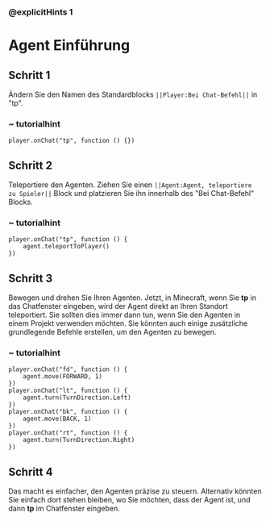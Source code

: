 ### @explicitHints 1
# Agent Einführung

## Schritt 1
Ändern Sie den Namen des Standardblocks ``||Player:Bei Chat-Befehl||`` in "tp".

### ~ tutorialhint
```blocks
player.onChat("tp", function () {})
```

## Schritt 2
Teleportiere den Agenten. Ziehen Sie einen ``||Agent:Agent, teleportiere zu Spieler||`` Block und platzieren Sie ihn innerhalb des "Bei Chat-Befehl" Blocks.

### ~ tutorialhint
```blocks
player.onChat("tp", function () {
    agent.teleportToPlayer()
})
```

## Schritt 3
Bewegen und drehen Sie Ihren Agenten. Jetzt, in Minecraft, wenn Sie **tp** in das Chatfenster eingeben, wird der Agent direkt an Ihren Standort teleportiert. Sie sollten dies immer dann tun, wenn Sie den Agenten in einem Projekt verwenden möchten. Sie könnten auch einige zusätzliche grundlegende Befehle erstellen, um den Agenten zu bewegen.

### ~ tutorialhint
```blocks 
player.onChat("fd", function () {
    agent.move(FORWARD, 1)
})
player.onChat("lt", function () {
    agent.turn(TurnDirection.Left)
})
player.onChat("bk", function () {
    agent.move(BACK, 1)
})
player.onChat("rt", function () {
    agent.turn(TurnDirection.Right)
})
```

## Schritt 4
Das macht es einfacher, den Agenten präzise zu steuern. Alternativ könnten Sie einfach dort stehen bleiben, wo Sie möchten, dass der Agent ist, und dann **tp** im Chatfenster eingeben.
